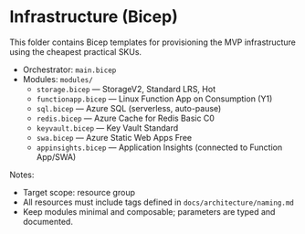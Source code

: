 # Infrastructure (Bicep)

This folder contains Bicep templates for provisioning the MVP infrastructure using the cheapest practical SKUs.

- Orchestrator: `main.bicep`
- Modules: `modules/`
  - `storage.bicep` — StorageV2, Standard LRS, Hot
  - `functionapp.bicep` — Linux Function App on Consumption (Y1)
  - `sql.bicep` — Azure SQL (serverless, auto-pause)
  - `redis.bicep` — Azure Cache for Redis Basic C0
  - `keyvault.bicep` — Key Vault Standard
  - `swa.bicep` — Azure Static Web Apps Free
  - `appinsights.bicep` — Application Insights (connected to Function App/SWA)

Notes:
- Target scope: resource group
- All resources must include tags defined in `docs/architecture/naming.md`
- Keep modules minimal and composable; parameters are typed and documented.
